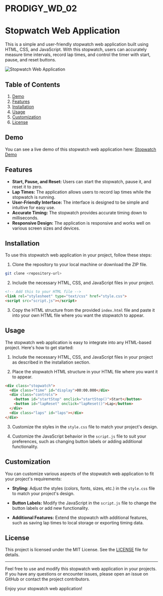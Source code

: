 # PRODIGY_WD_02
# Stopwatch Web Application

This is a simple and user-friendly stopwatch web application built using HTML, CSS, and JavaScript. With this stopwatch, users can accurately measure time intervals, record lap times, and control the timer with start, pause, and reset buttons.

![Stopwatch Web Application](stopwatch-demo.gif)

## Table of Contents

1. [Demo](#demo)
2. [Features](#features)
3. [Installation](#installation)
4. [Usage](#usage)
5. [Customization](#customization)
6. [License](#license)

## Demo

You can see a live demo of this stopwatch web application here: [Stopwatch Demo](#insert_demo_link_here)

## Features

- **Start, Pause, and Reset:** Users can start the stopwatch, pause it, and reset it to zero.
- **Lap Times:** The application allows users to record lap times while the stopwatch is running.
- **User-Friendly Interface:** The interface is designed to be simple and intuitive for easy use.
- **Accurate Timing:** The stopwatch provides accurate timing down to milliseconds.
- **Responsive Design:** The application is responsive and works well on various screen sizes and devices.

## Installation

To use this stopwatch web application in your project, follow these steps:

1. Clone the repository to your local machine or download the ZIP file.

```bash
git clone <repository-url>
```

2. Include the necessary HTML, CSS, and JavaScript files in your project.

```html
<!-- Add this to your HTML file -->
<link rel="stylesheet" type="text/css" href="style.css">
<script src="script.js"></script>
```

3. Copy the HTML structure from the provided `index.html` file and paste it into your own HTML file where you want the stopwatch to appear.

## Usage

The stopwatch web application is easy to integrate into any HTML-based project. Here's how to get started:

1. Include the necessary HTML, CSS, and JavaScript files in your project as described in the installation section.

2. Place the stopwatch HTML structure in your HTML file where you want it to appear.

```html
<div class="stopwatch">
  <div class="time" id="display">00:00.000</div>
  <div class="controls">
    <button id="startStop" onclick="startStop()">Start</button>
    <button id="lapReset" onclick="lapReset()">Lap</button>
  </div>
  <div class="laps" id="laps"></div>
</div>
```

3. Customize the styles in the `style.css` file to match your project's design.

4. Customize the JavaScript behavior in the `script.js` file to suit your preferences, such as changing button labels or adding additional functionality.

## Customization

You can customize various aspects of the stopwatch web application to fit your project's requirements:

- **Styling:** Adjust the styles (colors, fonts, sizes, etc.) in the `style.css` file to match your project's design.

- **Button Labels:** Modify the JavaScript in the `script.js` file to change the button labels or add new functionality.

- **Additional Features:** Extend the stopwatch with additional features, such as saving lap times to local storage or exporting timing data.

## License

This project is licensed under the MIT License. See the [LICENSE](LICENSE) file for details.

---

Feel free to use and modify this stopwatch web application in your projects. If you have any questions or encounter issues, please open an issue on GitHub or contact the project contributors.

Enjoy your stopwatch web application!
